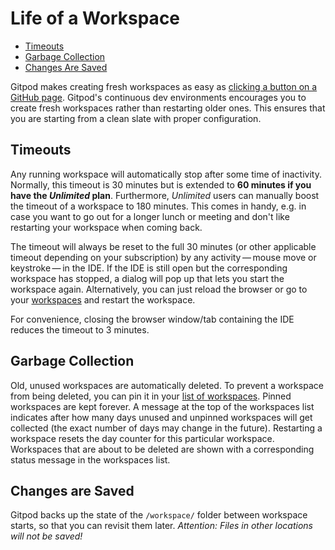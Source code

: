 # Life of a Workspace

 * [Timeouts](#timeouts)
 * [Garbage Collection](#garbage-collection)
 * [Changes Are Saved](#changes-are-saved)

Gitpod makes creating fresh workspaces as easy as [clicking a button on a GitHub page](/docs/browser-extension/).
Gitpod's continuous dev environments encourages you to create fresh workspaces rather than restarting older ones.
This ensures that you are starting from a clean slate with proper configuration.

## Timeouts
Any running workspace will automatically stop after some time of inactivity. Normally, this timeout is 30 minutes but is extended to __60 minutes if you have the _Unlimited_ plan__.
Furthermore, _Unlimited_ users can manually boost the timeout of a workspace to 180 minutes. This comes in handy, e.g. in case you want to go out for a longer lunch or meeting and don't like restarting your workspace when coming back.

The timeout will always be reset to the full 30 minutes (or other applicable timeout depending on your subscription) by any activity&thinsp;—&thinsp;mouse move or keystroke&thinsp;—&thinsp;in the IDE.
If the IDE is still open but the corresponding workspace has stopped, a dialog will pop up that lets you start the workspace
again. Alternatively, you can just reload the browser or go to your [workspaces](https://gitpod.io/workspaces) and restart the workspace.

For convenience, closing the browser window/tab containing the IDE reduces the timeout to 3 minutes.

## Garbage Collection
Old, unused workspaces are automatically deleted. To prevent a workspace from being deleted, you can pin it in your [list of workspaces](https://gitpod.io/workspaces/). Pinned workspaces are kept forever. A message at the top of the workspaces list indicates after how many days unused and unpinned workspaces will get collected (the exact number of days may change in the future). Restarting a workspace resets the day counter for this particular workspace. Workspaces that are about to be deleted are shown with a corresponding status message in the workspaces list.

## Changes are Saved
Gitpod backs up the state of the `/workspace/` folder between workspace starts, so that
you can revisit them later. _Attention: Files in other locations will not be saved!_
